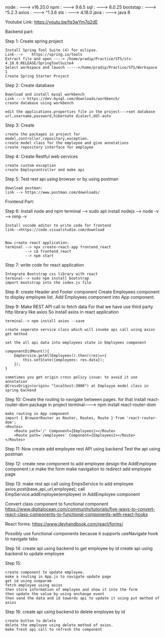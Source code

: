 
node       : ---> v16.20.0
npm        : ---> 9.6.5
sql        : ---> 8.0.25
bootstap   : ---> ^5.2.3
axios      : ---> ^1.3.6
sts        : ---> 4.18.0
java       : ---> java 8


Youtube Link: https://youtu.be/fq3wYm7q2dE

Backend part:

Step 1: Create spring project

    Install Spring Tool Suite (4) for eclipse.
    Link--->    https://spring.io/tools
    Extract file and open ----> /home/pradip/Practice/STS/sts-4.18.0.RELEASE/SpringToolSuite4
    Select workspace and launch ----->/home/pradip/Practice/STS/Workspace 1
    Create Spring Starter Project

Step 2: Create database 

    Download and install mysql workbench
    Link ---> https://dev.mysql.com/downloads/workbench/
    create database using workbench

    edit the applications.properties file in the project--->set database url,username,password,hibernate dialect,ddl-auto

Step 3: Create 

    create the packages in project for model,controller,repository,exception.
    create model class for the employee and give annotations
    create repository interface for employee


Step 4: Create Restful web services

    create custom exception
    create Employcontroller and make api    

Step 5: Test rest api using browser or by using postman
    
    download postman:
    link --> https://www.postman.com/downloads/
    

Frontend Part:

    
Step 6:
    Install node and npm
    terminal --> sudo apt install nodejs
             --> node -v
             --> nmp -v

    Install vscode editor to write code for frontend
    link-->https://code.visualstudio.com/download


    Now create react application:
    terminal --> npx create-react-app frontend_react
             --> cd frontend_react
             --> npm start


Step 7: write code for react application
    
    Integrate Bootstrap css library with react
    terminal--> sudo npm install bootstrap
    import bootstrap into the index.js file

Step 8:
    create Header and Footer component
    Create Employees component to display employee list.
    Add Employees component into App component.


Step 9: Make REST API call to fetch data
    For that we have use third party http library like axios
    So install axios in react application
    
    terminal--> npm install axios --save

    create seperate service class which will invoke api call using axios get method

    set the all api data into employees state in Employees component   

    componentDidMount(){
        EmpService.getAllEmployees().then((res)=>{
            this.setState({employees: res.data});
        });
    }

    sometimes you get origin cross policy issue: to avoid it use annotation 
    @CrossOrigin(origin= "localhost:3000") at Employye model class in spring backend


Step 10:
    Create the routing to navigate between pages.
    for that install react-router-dom package in project
    terminal---> npm install react-router-dom

    make routing in App component
    import { BrowserRouter as Router, Routes, Route } from 'react-router-dom';
    <Routes>
        <Route path='/' Component={Employees}></Route>
        <Route path='/employees' Component={Employees}></Route>
    </Routes>


Step 11:
    Now create add employee rest API using backend
    Test the api using postman


Step 12:
    create new component to add employee
    design the AddEmployee component i.e make the form
    make navigation to redirect add employee page

Step 13:
    make rest api call using EmpsService to add employee
    axios.post(base_api_url,employee);
    call EmpService.addEmployee(employee) in AddEmployee component


Convert class component to functional component
    https://www.digitalocean.com/community/tutorials/five-ways-to-convert-react-class-components-to-functional-components-with-react-hooks


React forms:
    https://www.devhandbook.com/react/forms/


Possibly use functional components because it supports useNavigate hook to navigate tabs


Step 14:
    create api using backend to get employee by id
    create api using backend to update employee
  
Step 15: 

    create component to update employee.
    make a routing in App.js to navigate update page
    get id using useparam
    fetch employee using axios
    then store information of employee and show it into the form
    then update the value by using onchange event
    then send the data and id towords api to update it using put method of axios

Step 16:
    create api using backend to delete employee by id

    create button to delete 
    delete the employee using delete method of axios.
    make fresh api call to refresh the component
